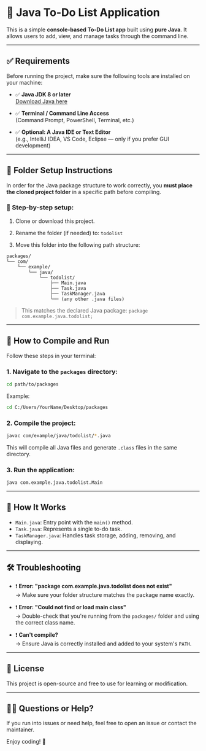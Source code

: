 # 📝 Java To-Do List Application

This is a simple **console-based To-Do List app** built using **pure Java**. It allows users to add, view, and manage tasks through the command line.

---

## ✅ Requirements

Before running the project, make sure the following tools are installed on your machine:

- ✅ **Java JDK 8 or later**  
  [Download Java here](https://www.oracle.com/java/technologies/javase-downloads.html)

- ✅ **Terminal / Command Line Access**  
  (Command Prompt, PowerShell, Terminal, etc.)

- ✅ **Optional: A Java IDE or Text Editor**  
  (e.g., IntelliJ IDEA, VS Code, Eclipse — only if you prefer GUI development)

---

## 📁 Folder Setup Instructions

In order for the Java package structure to work correctly, you **must place the cloned project folder** in a specific path before compiling.

### 🔧 Step-by-step setup:

1. Clone or download this project.

2. Rename the folder (if needed) to: `todolist`

3. Move this folder into the following path structure:

```
packages/
└── com/
    └── example/
        └── java/
            └── todolist/
                ├── Main.java
                ├── Task.java
                ├── TaskManager.java
                └── (any other .java files)
```

> This matches the declared Java package: `package com.example.java.todolist;`

---

## 🚀 How to Compile and Run

Follow these steps in your terminal:

### 1. Navigate to the `packages` directory:

```bash
cd path/to/packages
```

Example:

```bash
cd C:/Users/YourName/Desktop/packages
```

### 2. Compile the project:

```bash
javac com/example/java/todolist/*.java
```

This will compile all Java files and generate `.class` files in the same directory.

### 3. Run the application:

```bash
java com.example.java.todolist.Main
```

---

## 🧠 How It Works

- `Main.java`: Entry point with the `main()` method.
- `Task.java`: Represents a single to-do task.
- `TaskManager.java`: Handles task storage, adding, removing, and displaying.

---

## 🛠 Troubleshooting

- ❗ **Error: "package com.example.java.todolist does not exist"**  
  → Make sure your folder structure matches the package name exactly.

- ❗ **Error: "Could not find or load main class"**  
  → Double-check that you're running from the `packages/` folder and using the correct class name.

- ❗ **Can't compile?**  
  → Ensure Java is correctly installed and added to your system's `PATH`.

---

## 📄 License

This project is open-source and free to use for learning or modification.

---

## 🙋‍♂️ Questions or Help?

If you run into issues or need help, feel free to open an issue or contact the maintainer.

Enjoy coding! 🚀
